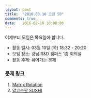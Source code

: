 ```yaml
---
layout: post
title:  "2016.03.10 모임 50"
comments: true
date:   2016-02-19 10:08:00
---
```


이제부터 모임은 목요일에 합니다.<br>

- 활동 일시: 03월 10일 (목) 18:32 - 20:20
- 모임 장소: 강남 R&D 캠퍼스 1층 회의실
- 활동 주제: 쉬어가는 문제
 

### 문제 링크
1. [Matrix Rotation](https://www.hackerrank.com/challenges/matrix-rotation-algo)
2. [알고스팟 SUSHI](https://www.algospot.com/judge/problem/read/SUSHI)
